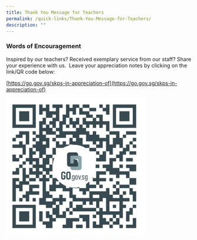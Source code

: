 ```yaml
---
title: Thank You Message for Teachers
permalink: /quick-links/Thank-You-Message-for-Teachers/
description: ""
---
```

### Words of Encouragement

Inspired by our teachers? Received exemplary service from our staff? Share your experience with us. &nbsp;Leave your appreciation notes by clicking on the link/QR code below:

[https://go.gov.sg/skps-in-appreciation-of](https://go.gov.sg/skps-in-appreciation-of)

<a href="https://go.gov.sg/skps-in-appreciation-of"><img src="/images/QuickLinksSubPage/ThankYouMessageForTeachers/tchrs%20day%20formsg%202023.jpg" style="width:75%;float:left"></a>